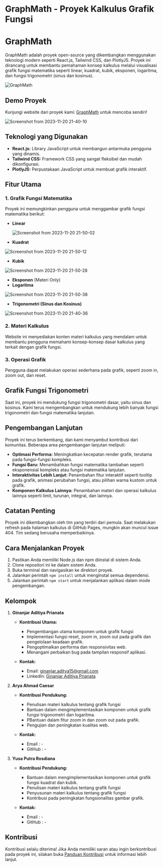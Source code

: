 # GraphMath - Proyek Kalkulus Grafik Fungsi


# GraphMath

GraphMath adalah proyek open-source yang dikembangkan menggunakan teknologi modern seperti React.js, Tailwind CSS, dan PlotlyJS. Proyek ini dirancang untuk membantu pemahaman konsep kalkulus melalui visualisasi grafik fungsi matematika seperti linear, kuadrat, kubik, eksponen, logaritma, dan fungsi trigonometri (sinus dan kosinus).

![GraphMath](https://github.com/kudith/calculus101/assets/72257176/c36ab578-bc9d-4bf1-8843-00821de65313)


## Demo Proyek

Kunjungi website dari proyek kami: [GraphMath](https://graphmath.netlify.app/) untuk mencoba sendiri!


![Screenshot from 2023-11-20 21-40-10](https://github.com/kudith/calculus101/assets/72257176/fb1d028a-98f9-4cb3-a295-acd9671dae01)
                                                                                                                                                                                    


## Teknologi yang Digunakan

- **React.js:** Library JavaScript untuk membangun antarmuka pengguna yang dinamis.
- **Tailwind CSS:** Framework CSS yang sangat fleksibel dan mudah dikonfigurasi.
- **PlotlyJS:** Perpustakaan JavaScript untuk membuat grafik interaktif.

## Fitur Utama

### 1. Grafik Fungsi Matematika

Proyek ini memungkinkan pengguna untuk menggambar grafik fungsi matematika berikut:

- **Linear**
  
  ![Screenshot from 2023-11-20 21-50-02](https://github.com/kudith/calculus101/assets/72257176/7b27a3f1-3741-44af-b0de-9c7d1b32a95f)

- **Kuadrat**
  
 ![Screenshot from 2023-11-20 21-50-12](https://github.com/kudith/calculus101/assets/72257176/3507d720-6df0-4503-b0bc-75c1043b0315)

- **Kubik**
  
 ![Screenshot from 2023-11-20 21-50-28](https://github.com/kudith/calculus101/assets/72257176/7cd7f7ac-4ea1-4e59-8c7e-bc40adeb6b32)

- **Eksponen** (Materi Only)
- **Logaritma**
  
 ![Screenshot from 2023-11-20 21-50-38](https://github.com/kudith/calculus101/assets/72257176/923431d4-18ab-418c-aca3-382ad6792594)

- **Trigonometri (Sinus dan Kosinus)**
  
 ![Screenshot from 2023-11-20 21-40-36](https://github.com/kudith/calculus101/assets/72257176/c6829f81-7225-4d2d-8de1-52ae714963dc)


### 2. Materi Kalkulus

Website ini menyediakan konten materi kalkulus yang mendalam untuk membantu pengguna memahami konsep-konsep dasar kalkulus yang terkait dengan grafik fungsi.

### 3. Operasi Grafik

Pengguna dapat melakukan operasi sederhana pada grafik, seperti zoom in, zoom out, dan reset.

## Grafik Fungsi Trigonometri

Saat ini, proyek ini mendukung fungsi trigonometri dasar, yaitu sinus dan kosinus. Kami terus mengembangkan untuk mendukung lebih banyak fungsi trigonometri dan fungsi matematika lanjutan.

## Pengembangan Lanjutan

Proyek ini terus berkembang, dan kami menyambut kontribusi dari komunitas. Beberapa area pengembangan lanjutan meliputi:

- **Optimasi Performa:** Meningkatkan kecepatan render grafik, terutama pada fungsi-fungsi kompleks.
- **Fungsi Baru:** Menambahkan fungsi matematika tambahan seperti eksponensial kompleks atau fungsi matematika lanjutan.
- **Interaktivitas Lebih Lanjut:** Penambahan fitur interaktif seperti tooltip pada grafik, animasi perubahan fungsi, atau pilihan warna kustom untuk grafik.
- **Komponen Kalkulus Lainnya:** Penambahan materi dan operasi kalkulus lainnya seperti limit, turunan, integral, dan lainnya.

## Catatan Penting

Proyek ini dikembangkan oleh tim yang terdiri dari pemula. Saat melakukan refresh pada halaman kalkulus di GitHub Pages, mungkin akan muncul issue 404. Tim sedang berusaha memperbaikinya.

## Cara Menjalankan Proyek

1. Pastikan Anda memiliki Node.js dan npm diinstal di sistem Anda.
2. Clone repositori ini ke dalam sistem Anda.
3. Buka terminal dan navigasikan ke direktori proyek.
4. Jalankan perintah `npm install` untuk menginstal semua dependensi.
5. Jalankan perintah `npm start` untuk menjalankan aplikasi dalam mode pengembangan.


## Kelompok

1. **Ginanjar Aditiya Prianata**

   - **Kontribusi Utama:**

     - Pengembangan utama komponen untuk grafik fungsi
     - Implementasi fungsi reset, zoom in, zoom out pada grafik dan pengelolaan keadaan grafik.
     - Pengoptimalkan performa dan responsivitas web.
     - Menangani perbaikan bug pada tampilan responsif aplikasi.

   - **Kontak:**
     - Email: ginanjar.aditya15@gmail.com
     - LinkedIn: [Ginanjar Aditiya Prianata](https://www.linkedin.com/in/ginanjar-aditiya-prianata-744691242/)

2. **Arya Ahmad Caesar**

   - **Kontribusi Pendukung:**

     - Penulisan materi kalkulus tentang grafik fungsi
     - Bantuan dalam mengimplementasikan komponen untuk grafik fungsi trigonometri dan logaritma.
     - PBantuan dalam fitur zoom in dan zoom out pada grafik.
     - Pengujian dan peningkatan kualitas web.

   - **Kontak:**
     - Email : -
     - GitHub : -

3. **Yusa Putra Rosdiana**

   - **Kontribusi Pendukung:**

     - Bantuan dalam mengimplementasikan komponen untuk grafik fungsi kuadrat dan kubik.
     - Penulisan materi kalkulus tentang grafik fungsi
     - Penyusunan materi kalkulus tentang grafik fungsi
     - Kontribusi pada peningkatan fungsionalitas gambar grafik.

   - **Kontak:**
     - Email : -
     - GitHub : -
## Kontribusi

Kontribusi selalu diterima! Jika Anda memiliki saran atau ingin berkontribusi pada proyek ini, silakan buka [Panduan Kontribusi](CONTRIBUTING.md) untuk informasi lebih lanjut.

